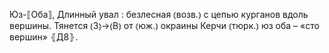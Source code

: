 ---
---

Юз-⟦Оба⟧, Длинный увал
: безлесная ⦅возв.⦆ с цепью курганов вдоль вершины. Тянется ⦅З⦆→⦅В⦆ от ⦅юж.⦆ окраины Керчи ⦅тюрк.⦆ юз оба – «сто вершин» ⦃Д8⦄.
